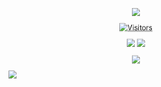 <p align="center">
  <img src="https://i.imgur.com/1XJhQBe.png"/>
</p>

<p align="center">
<a href="https://github.com/armfxl">
    <img src="https://komarev.com/ghpvc/?username=armfxl&style=flat-square&color=grey" alt="Visitors">
</a>
</p>

<p align="center">
  <tr>
    <td align="center" style="padding=0;width=50%;">
      <img src="https://github-readme-stats.vercel.app/api/?username=armfxl&title_color=4F8CC9&text_color=9f9f9f&show_icons=true&bg_color=00000000&hide_border=true&icon_color=4F8CC9&hide_title=true&count_private=true&include_all_commits=true&enable_animations=true" />
    </td>
        <td align="center" style="padding=0;width=50%;">
      <img src="https://github-readme-stats.vercel.app/api/top-langs/?username=armfxl&title_color=4F8CC9&text_color=9f9f9f&show_icons=true&bg_color=00000000&hide_border=true&icon_color=4F8CC9&hide_title=true&count_private=true&enable_animations=true" />
    </td>
  </tr>
</p>

<p align="center">
  <img src="https://i.imgur.com/pbgwOp0.png"/>
</p>

<p align="center">
  <p href="https://discord.gg/VKJeg6nvSH">
  <img src="https://i.imgur.com/HWF3UoH.png"/>
</p>
